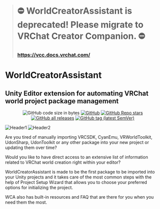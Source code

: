 > # :no_entry: WorldCreatorAssistant is deprecated! Please migrate to VRChat Creator Companion. :no_entry:
> ### https://vcc.docs.vrchat.com/

# WorldCreatorAssistant
Unity Editor extension for automating VRChat world project package management
---
<div align="center">

![GitHub code size in bytes](https://img.shields.io/github/languages/code-size/Varneon/WorldCreatorAssistant?style=for-the-badge)
[![GitHub](https://img.shields.io/github/license/Varneon/WorldCreatorAssistant?color=blue&style=for-the-badge)](https://github.com/Varneon/WorldCreatorAssistant/blob/main/LICENSE)
[![GitHub Repo stars](https://img.shields.io/github/stars/Varneon/WorldCreatorAssistant?style=for-the-badge)](https://github.com/Varneon/WorldCreatorAssistant/stargazers)
[![GitHub all releases](https://img.shields.io/github/downloads/Varneon/WorldCreatorAssistant/total?color=blue&style=for-the-badge)](https://github.com/Varneon/WorldCreatorAssistant/releases)
[![GitHub tag (latest SemVer)](https://img.shields.io/github/v/tag/Varneon/WorldCreatorAssistant?color=blue&label=Release&sort=semver&style=for-the-badge)](https://github.com/Varneon/WorldCreatorAssistant/releases/latest)

</div>

![Header1](https://i.imgur.com/rIdvYx2.png)
![Header2](https://i.imgur.com/H2lu2k0.png)

Are you tired of manually importing VRCSDK, CyanEmu, VRWorldToolkit, UdonSharp, UdonToolkit or any other package into your new project or updating them over time?

Would you like to have direct access to an extensive list of information related to VRChat world creation right within your editor?

WorldCreatorAssistant is made to be the first package to be imported into your Unity projects and it takes care of the most common steps with the help of Project Setup Wizard that allows you to choose your preferred options for initializing the project.

WCA also has built-in resources and FAQ that are there for you when you need them the most.
